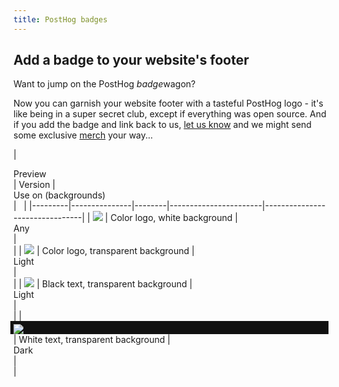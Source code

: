 ```yaml
---
title: PostHog badges
---
```


## Add a badge to your website's footer

Want to jump on the PostHog <em>badge</em>wagon?

Now you can garnish your website footer with a tasteful PostHog logo - it's like being in a super secret club, except if everything was open source. And if you add the badge and link back to us, [let us know](mailto:merch@posthog.com?subject=PostHog%20logo%20spotted%20on%20%7Byoursitehere.com%7D) and we might send some exclusive [merch](/merch) your way...

<OverflowXSection>

| <div class="text-center">Preview</div> | Version          | <div class="text-center">Use on (backgrounds)</div> | &nbsp; |
|---------|---------------|--------|-----------------------|--------------------------------|
| <img src="/brand/badge/posthog-badge-white-bg-color.svg" />     | Color logo, white background | <div class="text-center">Any</div> |  <div class="text-center"><CopyCode code='<a href="https://posthog.com?utm_source=badge" title="Built with PostHog analytics + more" target="_blank"><img src="https://d1hovhsvet4m1p.cloudfront.net/badges/posthog-badge-white-bg-color.svg" /></a>' /></div> |
| <img src="/brand/badge/posthog-badge-transparent-bg-color.svg" />  | Color logo, transparent background | <div class="text-center">Light</div> |  <div class="text-center"><CopyCode code='<a href="https://posthog.com?utm_source=badge" title="Built with PostHog analytics + more" target="_blank"><img src="https://d1hovhsvet4m1p.cloudfront.net/badges/posthog-badge-transparent-bg-color.svg" /></a>' /></div> |
| <img src="/brand/badge/posthog-badge-transparent-bg-black-text.svg" />  | Black text, transparent background | <div class="text-center">Light</div>    |  <div class="text-center"><CopyCode code='<a href="https://posthog.com?utm_source=badge" title="Built with PostHog analytics + more" target="_blank"><img src="https://d1hovhsvet4m1p.cloudfront.net/badges/posthog-badge-transparent-bg-black-text.svg" /></a>' /></div> |
| <div style="background:#111;padding:5px 5px 0;margin-left:-5px;"><img src="/brand/badge/posthog-badge-transparent-bg-white-text.svg" /></div>  | White text, transparent background | <div class="text-center">Dark</div>    |  <div class="text-center"><CopyCode code='<a href="https://posthog.com?utm_source=badge" title="Built with PostHog analytics + more" target="_blank"><img src="https://d1hovhsvet4m1p.cloudfront.net/badges/posthog-badge-transparent-bg-white-text.svg" /></a>' /></div> |

</OverflowXSection>
